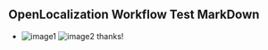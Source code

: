 ## OpenLocalization Workflow Test MarkDown
* ![image1](.\00855611-5bd0-43b2-8a15-1adb887e222c.PNG)   ![image2](.\eec349e9-5c08-4d83-b638-b4d8ca4b1cd8.png) 
thanks!